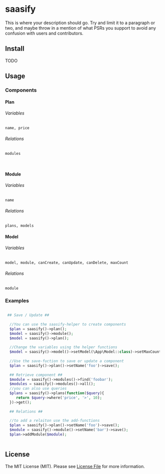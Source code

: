 # saasify

This is where your description should go. Try and limit it to a paragraph or two, and maybe throw in a mention of what
PSRs you support to avoid any confusion with users and contributors.

## Install

TODO

## Usage

### Components
 #### Plan
   ###### Variables
    name, price
   ###### Relations
    modules
  
  #### Module
   ###### Variables
    name
   ###### Relations
    plans, models
   
  #### Model
   ###### Variables
    model, module, canCreate, canUpdate, canDelete, maxCount
   ###### Relations
    module

  
### Examples

``` php

 ## Save / Update ##
 
  //You can use the saasify-helper to create components
  $plan = saasify()->plan();
  $model = saasify()->module();
  $model = saasify()->plan();
  
  //Change the variables using the helper functions
  $model = saasify()->model()->setModel(\App\Model::class)->setMaxCount(100);
  
  //Use the save-fuction to save or update a component
  $plan = saasify()->plan()->setName('foo')->save();
  
  ## Retrieve component ##
  $module = saasify()->modules()->find('foobar');
  $modules = saasify()->modules()->all();
  //you can also use queries
  $plans = saasify()->plans(function($query){
     return $query->where('price', '>', 10);
  })->get();
  
  ## Relations ##
  
  //to add a relaiton use the add-functions
  $plan = saasify()->plan()->setName('foo')->save();
  $module = saasify()->module()->setName('bar')->save();
  $plan->addModule($module);
  

```


## License

The MIT License (MIT). Please see [License File](LICENSE.md) for more information.

